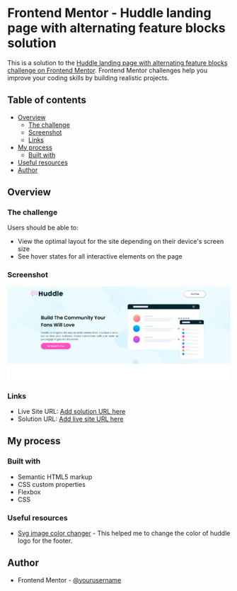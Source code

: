 # Frontend Mentor - Huddle landing page with alternating feature blocks solution

This is a solution to the [Huddle landing page with alternating feature blocks challenge on Frontend Mentor](https://www.frontendmentor.io/challenges/huddle-landing-page-with-alternating-feature-blocks-5ca5f5981e82137ec91a5100). Frontend Mentor challenges help you improve your coding skills by building realistic projects. 

## Table of contents

- [Overview](#overview)
  - [The challenge](#the-challenge)
  - [Screenshot](#screenshot)
  - [Links](#links)
- [My process](#my-process)
  - [Built with](#built-with)
- [Useful resources](#useful-resources)
- [Author](#author)




## Overview

### The challenge

Users should be able to:

- View the optimal layout for the site depending on their device's screen size
- See hover states for all interactive elements on the page

### Screenshot

![](./ss.png)





### Links

- Live Site URL: [Add solution URL here](https://6453961de9c1a00f2cc7d320--endearing-taffy-8639ca.netlify.app/)
- Solution URL: [Add live site URL here](https://github.com/madhukar-30/Main-Huddle-Landing-Page.git)

## My process

### Built with

- Semantic HTML5 markup
- CSS custom properties
- Flexbox
- CSS 


### Useful resources

- [Svg image color changer](https://deeditor.com/) - This helped me to change the color of huddle logo for the footer.

## Author
- Frontend Mentor - [@yourusername](https://www.frontendmentor.io/profile/madhukar-30)
